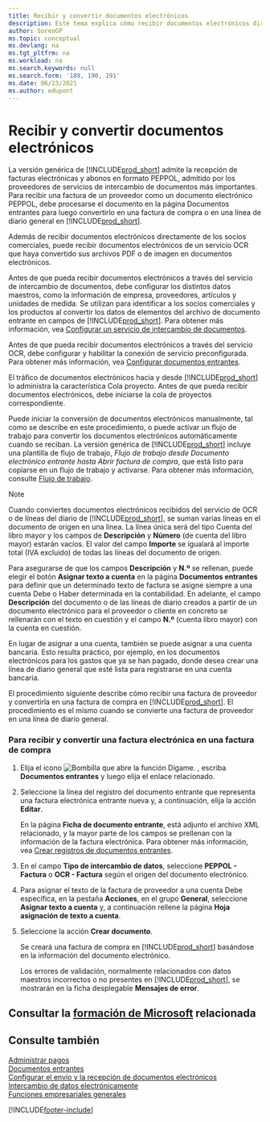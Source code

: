 ```yaml
---
title: Recibir y convertir documentos electrónicos
description: Este tema explica cómo recibir documentos electrónicos directamente desde sus socios colaboradores o desde un servicio de OCR.
author: SorenGP
ms.topic: conceptual
ms.devlang: na
ms.tgt_pltfrm: na
ms.workload: na
ms.search.keywords: null
ms.search.form: '189, 190, 191'
ms.date: 06/23/2021
ms.author: edupont
---
```

# <a name="receive-and-convert-electronic-documents" />Recibir y convertir documentos electrónicos

La versión genérica de [!INCLUDE[prod_short](includes/prod_short.md)] admite la recepción de facturas electrónicas y abonos en formato PEPPOL, admitido por los proveedores de servicios de intercambio de documentos más importantes. Para recibir una factura de un proveedor como un documento electrónico PEPPOL, debe procesarse el documento en la página Documentos entrantes para luego convertirlo en una factura de compra o en una línea de diario general en [!INCLUDE[prod_short](includes/prod_short.md)].

Además de recibir documentos electrónicos directamente de los socios comerciales, puede recibir documentos electrónicos de un servicio OCR que haya convertido sus archivos PDF o de imagen en documentos electrónicos.  

Antes de que pueda recibir documentos electrónicos a través del servicio de intercambio de documentos, debe configurar los distintos datos maestros, como la información de empresa, proveedores, artículos y unidades de medida. Se utilizan para identificar a los socios comerciales y los productos al convertir los datos de elementos del archivo de documento entrante en campos de [!INCLUDE[prod_short](includes/prod_short.md)]. Para obtener más información, vea [Configurar un servicio de intercambio de documentos](across-how-to-set-up-a-document-exchange-service.md).  

Antes de que pueda recibir documentos electrónicos a través del servicio OCR, debe configurar y habilitar la conexión de servicio preconfigurada. Para obtener más información, vea [Configurar documentos entrantes](across-how-setup-income-documents.md).  

El tráfico de documentos electrónicos hacia y desde [!INCLUDE[prod_short](includes/prod_short.md)] lo administra la característica Cola proyecto. Antes de que pueda recibir documentos electrónicos, debe iniciarse la cola de proyectos correspondiente.  

Puede iniciar la conversión de documentos electrónicos manualmente, tal como se describe en este procedimiento, o puede activar un flujo de trabajo para convertir los documentos electrónicos automáticamente cuando se reciban. La versión genérica de [!INCLUDE[prod_short](includes/prod_short.md)] incluye una plantilla de flujo de trabajo, *Flujo de trabajo desde Documento electrónico entrante hasta Abrir factura de compra*, que está listo para copiarse en un flujo de trabajo y activarse. Para obtener más información, consulte [Flujo de trabajo](across-workflow.md).  

> [!NOTE]  
> Cuando conviertes documentos electrónicos recibidos del servicio de OCR o de líneas del diario de [!INCLUDE[prod_short](includes/prod_short.md)], se suman varias líneas en el documento de origen en una línea. La línea única será del tipo Cuenta del libro mayor y los campos de **Descripción** y **Número** (de cuenta del libro mayor) estarán vacíos. El valor del campo **Importe** se igualará al importe total (IVA excluido) de todas las líneas del documento de origen.  
>
> Para asegurarse de que los campos **Descripción** y **N.º** se rellenan, puede elegir el botón **Asignar texto a cuenta** en la página **Documentos entrantes** para definir que un determinado texto de factura se asigne siempre a una cuenta Debe o Haber determinada en la contabilidad. En adelante, el campo **Descripción** del documento o de las líneas de diario creados a partir de un documento electrónico para el proveedor o cliente en concreto se rellenarán con el texto en cuestión y el campo **N.º** (cuenta libro mayor) con la cuenta en cuestión.  
>
> En lugar de asignar a una cuenta, también se puede asignar a una cuenta bancaria. Esto resulta práctico, por ejemplo, en los documentos electrónicos para los gastos que ya se han pagado, donde desea crear una línea de diario general que esté lista para registrarse en una cuenta bancaria.  

El procedimiento siguiente describe cómo recibir una factura de proveedor y convertirla en una factura de compra en [!INCLUDE[prod_short](includes/prod_short.md)]. El procedimiento es el mismo cuando se convierte una factura de proveedor en una línea de diario general.  

### <a name="to-receive-and-convert-an-electronic-invoice-to-a-purchase-invoice" />Para recibir y convertir una factura electrónica en una factura de compra

1. Elija el icono ![Bombilla que abre la función Dígame.](media/ui-search/search_small.png "Dígame qué desea hacer") , escriba **Documentos entrantes** y luego elija el enlace relacionado.  

2. Seleccione la línea del registro del documento entrante que representa una factura electrónica entrante nueva y, a continuación, elija la acción **Editar**.  

    En la página **Ficha de documento entrante**, está adjunto el archivo XML relacionado, y la mayor parte de los campos se prellenan con la información de la factura electrónica. Para obtener más información, vea [Crear registros de documentos entrantes](across-how-create-income-document-records.md).  

3. En el campo **Tipo de intercambio de datos**, seleccione **PEPPOL - Factura** o **OCR - Factura** según el origen del documento electrónico.  

4. Para asignar el texto de la factura de proveedor a una cuenta Debe específica, en la pestaña **Acciones**, en el grupo **General**, seleccione **Asignar texto a cuenta** y, a continuación rellene la página **Hoja asignación de texto a cuenta**.  

5. Seleccione la acción **Crear documento**.  

    Se creará una factura de compra en [!INCLUDE[prod_short](includes/prod_short.md)] basándose en la información del documento electrónico.  

    Los errores de validación, normalmente relacionados con datos maestros incorrectos o no presentes en [!INCLUDE[prod_short](includes/prod_short.md)], se mostrarán en la ficha desplegable **Mensajes de error**.  

## <a name="see-related-microsoft-trainingtrainingmoduleselectronic-documents-dynamics-365-business-centralindex" />Consultar la [formación de Microsoft](/training/modules/electronic-documents-dynamics-365-business-central/index) relacionada

## <a name="see-also" />Consulte también

[Administrar pagos](payables-manage-payables.md)  
[Documentos entrantes](across-income-documents.md)  
[Configurar el envío y la recepción de documentos electrónicos](across-how-to-set-up-electronic-document-sending-and-receiving.md)  
[Intercambio de datos electrónicamente](across-data-exchange.md)   
[Funciones empresariales generales](ui-across-business-areas.md)  


[!INCLUDE[footer-include](includes/footer-banner.md)]
